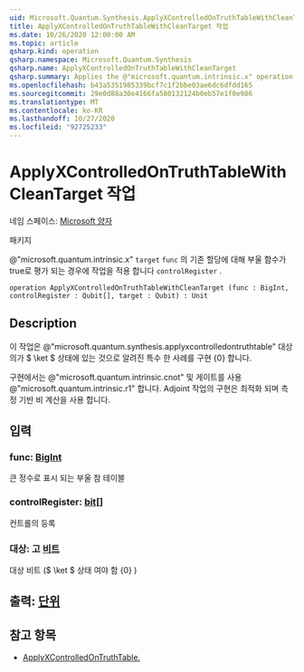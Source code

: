 ```yaml
---
uid: Microsoft.Quantum.Synthesis.ApplyXControlledOnTruthTableWithCleanTarget
title: ApplyXControlledOnTruthTableWithCleanTarget 작업
ms.date: 10/26/2020 12:00:00 AM
ms.topic: article
qsharp.kind: operation
qsharp.namespace: Microsoft.Quantum.Synthesis
qsharp.name: ApplyXControlledOnTruthTableWithCleanTarget
qsharp.summary: Applies the @"microsoft.quantum.intrinsic.x" operation on `target`, if the Boolean function `func` evaluates to true for the classical assignment in `controlRegister`.
ms.openlocfilehash: b43a5351985339bcf7c1f2bbe03ae6dc6dfdd165
ms.sourcegitcommit: 29e0d88a30e4166fa580132124b0eb57e1f0e986
ms.translationtype: MT
ms.contentlocale: ko-KR
ms.lasthandoff: 10/27/2020
ms.locfileid: "92725233"
---
```

# <a name="applyxcontrolledontruthtablewithcleantarget-operation"></a>ApplyXControlledOnTruthTableWithCleanTarget 작업

네임 스페이스: [Microsoft 양자](xref:Microsoft.Quantum.Synthesis)

패키지 [](https://nuget.org/packages/)


@"microsoft.quantum.intrinsic.x" `target` `func` 의 기존 할당에 대해 부울 함수가 true로 평가 되는 경우에 작업을 적용 합니다 `controlRegister` .

```qsharp
operation ApplyXControlledOnTruthTableWithCleanTarget (func : BigInt, controlRegister : Qubit[], target : Qubit) : Unit
```


## <a name="description"></a>Description

이 작업은 @"microsoft.quantum.synthesis.applyxcontrolledontruthtable" 대상의가 $ \ket $ 상태에 있는 것으로 알려진 특수 한 사례를 구현 {0} 합니다.

구현에서는 @"microsoft.quantum.intrinsic.cnot" 및 게이트를 사용 @"microsoft.quantum.intrinsic.r1" 합니다.  Adjoint 작업의 구현은 최적화 되며 측정 기반 비 계산을 사용 합니다.

## <a name="input"></a>입력

### <a name="func--bigint"></a>func: [BigInt](xref:microsoft.quantum.lang-ref.bigint)

큰 정수로 표시 되는 부울 참 테이블


### <a name="controlregister--qubit"></a>controlRegister: [bit](xref:microsoft.quantum.lang-ref.qubit)[]

컨트롤의 등록


### <a name="target--qubit"></a>대상: 고 [비트](xref:microsoft.quantum.lang-ref.qubit)

대상 비트 ($ \ket $ 상태 여야 함 {0} )



## <a name="output--unit"></a>출력: [단위](xref:microsoft.quantum.lang-ref.unit)



## <a name="see-also"></a>참고 항목

- [ApplyXControlledOnTruthTable.](xref:Microsoft.Quantum.Synthesis.ApplyXControlledOnTruthTable)